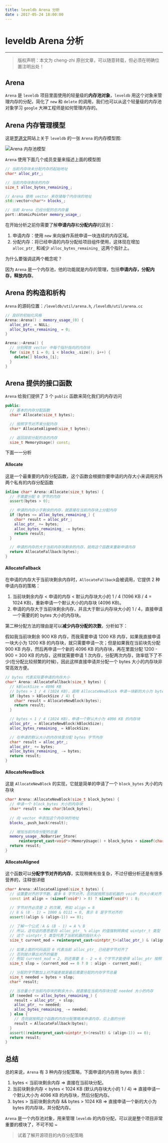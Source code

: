 ```yaml
---
title: leveldb Arena 分析
date : 2017-05-24 18:00:00
---
```


# leveldb Arena 分析
***
> 版权声明：本文为 cheng-zhi 原创文章，可以随意转载，但必须在明确位置注明出处！ 

## Arena
`Arena` 是 `leveldb` 项目里面使用的轻量级的**内存池对象**，`leveldb` 用这个对象来管理内存的分配，简化了 `new` 和 `delete` 的调用，我们也可以从这个轻量级的内存池对象学习 `google` 大神工程师是如何管理内存的。


## Arena 内存管理模型
这是[罗道文](http://luodw.cc)网站上关于 `leveldb` 的一张 `Arena` 的内存模型图:

![Arena 内存池模型](https://cheng-zhi.github.io/img/C++/leveldb/Arena.jpg)

`Arena` 使用下面几个成员变量来描述上面的模型图
```cpp
// 当前内存块未分配内存的起始地址
char* alloc_ptr_;

// 当前内存块剩余的内存
size_t alloc_bytes_remaining_;

// Arena 使用 vector 来存储每个内存块的地址
std::vector<char*> blocks_;

// 当前 Arena 已经分配的总内存量 
port::AtomicPointer memory_usage_;
```

在开始分析之前你需要了解**申请内存**和**分配内存**的区别：
1. 申请内存：使用 `new` 来向操作系统申请一块连续的内存区域。
2. 分配内存：将已经申请的内存分配给项目组件使用，这体现在增加 `alloc_ptr_` 和减少 `alloc_bytes_remaining_` 这两个指针上。

为什么要强调这两个概念呢？


因为 `Arena` 是一个内存池，他的功能就是内存的管理，包括**申请内存，分配内存，释放内存**。


## Arena 的构造和析构

`Arena` 的源码位置：`/leveldb/util/arena.h`, `/leveldb/util/arena.cc`

```cpp
// 良好的初始化风格
Arena::Arena() : memory_usage_(0) {
  alloc_ptr_ = NULL;  
  alloc_bytes_remaining_ = 0;
}

Arena::~Arena() {
  // 分别释放 vector 中每个指针指向的内存块
  for (size_t i = 0; i < blocks_.size(); i++) {
    delete[] blocks_[i];
  }
}
```


## Arena 提供的接口函数
`Arena` 给我们提供了 3 个 `public` 函数来简化我们的内存访问
```cpp
public:
  // 基本的内存分配函数
  char* Allocate(size_t bytes);

  // 按照字节对齐来分配内存
  char* AllocateAligned(size_t bytes);

  // 返回目前分配的总的内存
  size_t MemoryUsage() const;
```

下面一一分析

#### Allocate
这是一个最重要的内存分配函数，这个函数会根据你要申请的内存大小来调用另外两个私有的内存分配函数
```cpp
inline char* Arena::Allocate(size_t bytes) {
  // 不需要分配 0 字节的内存
  assert(bytes > 0);

  // 申请的内存小于剩余的内存，就直接在当前内存块上分配内存
  if (bytes <= alloc_bytes_remaining_) {
    char* result = alloc_ptr_;
    alloc_ptr_ += bytes;
    alloc_bytes_remaining_ -= bytes;
    return result;
  }

  // 申请的内存的大于当前内存块剩余的内存，就用这个函数来重新申请内存
  return AllocateFallback(bytes);
}

```

#### AllocateFallback

在申请的内存大于当前块剩余内存时，`AllocateFallback`会被调用，它提供 2 种申请内存的策略：
1. 当前块剩余内存 < 申请的内存 < 默认内存块大小的 1 / 4 (1096 KB / 4 = 1024 KB)，重新申请一个默认大小的内存块 (4096 KB)。
2. 申请的内存大于当前块剩余内存，并且大于默认内存块大小的 1 / 4，直接申请一个需要的的 bytes 大小的内存块。

第二种分配方法的理由是可以**减少内存分配的次数**，分析如下：

假如我当前块剩余 900 KB 内存，而我需要申请 1200 KB 内存，如果我直接申请一块大小为 1200 KB 的内存块，就只需要申请一次；但是如果我在当前块先分配 900 KB 内存，然后再申请一个新的 4096 KB 的内存块，再在里面分配 1200 - 900 = 300 KB 的内存，这样就需要申请 1 次内存，分配两次内存，效率低下了不少(在分配比较频繁的时候)，因此这样直接申请并分配一个 bytes 大小的内存块非常高效方便。

```cpp
// bytes 代表实际要申请的内存大小
char* Arena::AllocateFallback(size_t bytes) {
  // kBlockSize = 4096 KB
  // bytes > 1 / 4 (1024 KB)，调用 AllocateNewBlock 申请一块新的大小为 bytes 的内存
  if (bytes > kBlockSize / 4) {
    char* result = AllocateNewBlock(bytes);
    return result;
  }

  // bytes < 1 / 4 (1024 KB)，申请一个默认大小为 4096 KB 的内存块
  alloc_ptr_ = AllocateNewBlock(kBlockSize);
  alloc_bytes_remaining_ = kBlockSize;

  // 在申请的默认大小的内存块里分配 bytes 字节内存
  char* result = alloc_ptr_;
  alloc_ptr_ += bytes;
  alloc_bytes_remaining_ -= bytes;
  return result;
}

```

#### AllocateNewBlock

这是 `AllocateNewBlock` 的实现，它就是简单的申请了一个 `block_bytes` 大小的内存块

```cpp
char* Arena::AllocateNewBlock(size_t block_bytes) {
  // 申请一个 block_bytes 大小的内存块
  char* result = new char[block_bytes];
  
  // 向 vector 中添加这个内存块的地址
  blocks_.push_back(result);

  // 增加当前内存分配的总量
  memory_usage_.NoBarrier_Store(
      reinterpret_cast<void*>(MemoryUsage() + block_bytes + sizeof(char*)));
  return result;
}
```


#### AllocateAligned

这个函数可以**分配字节对齐的内存**，实现稍微有些复杂，不过仔细分析还是有很多营养的，注释很详细
```cpp
char* Arena::AllocateAligned(size_t bytes) {
  // 设置要对齐的字节数，最多 8 字节对齐，否则就按照当前机器的 void* 的大小来对齐
  const int align = (sizeof(void*) > 8) ? sizeof(void*) : 8;

  // 字节对齐必须是 2 的次幂, 例如 align = 8
  // 8 & (8 - 1) = 1000 & 0111 = 0, 表示 8 是字节对齐的
  assert((align & (align-1)) == 0);   
  
  // 了解一个公式：A & (B - 1) = A % B
  // 所以，这句话的意思是将 alloc_ptr_ % align 的值强制转换成 uintptr_t 类型
  // 这个 uintptr_t 类型代表了当前机器的指针大小
  size_t current_mod = reinterpret_cast<uintptr_t>(alloc_ptr_) & (align-1);
  
  // 如果上面的代码返回 0 代表当前 alloc_ptr_ 已经是字节对齐了
  // 否则就计算出对齐的偏差
  // 例如 current_mod = 2, 则还需要 8 - 2 = 6 个字节才能使得 alloc_ptr 按照 8 字节对齐
  size_t slop = (current_mod == 0 ? 0 : align - current_mod);

  // 分配的字节数加上对齐偏差就是最后需要分配的内存字节总量
  size_t needed = bytes + slop;
  char* result;

  // 当总量小于当前内存块的剩余大小，就直接在当前内存块分配 needed 大小的内存
  if (needed <= alloc_bytes_remaining_) {
    result = alloc_ptr_ + slop;
    alloc_ptr_ += needed;
    alloc_bytes_remaining_ -= needed;
  } else {
    // 否则就按照这个函数的内存分配策略来申请内存，见上面的分析
	result = AllocateFallback(bytes);
  }
  assert((reinterpret_cast<uintptr_t>(result) & (align-1)) == 0);
  return result;
}
```
 

## 总结

总的来说，`Arena` 有 3 种内存分配策略，下面申请的内存用 bytes 表示：
1. bytes < 当前块剩余内存 => 直接在当前块分配。
2. 当前块剩余内存 < bytes < 1024 KB (默认内存块大小的 1 / 4) => 直接申请一个默认大小为 4096 KB 的内存块，然后分配内存。
3. bytes > 当前块剩余内存 && bytes > 1024 KB => 直接申请一个新的大小为 bytes 的内存块，并分配内存。


`Arena` 是一个内存池对象，用来管理 `leveldb` 的内存分配，可以说是整个项目非常重要的模块了，不可不知 ~


> 试着了解开源项目的内存分配策略

